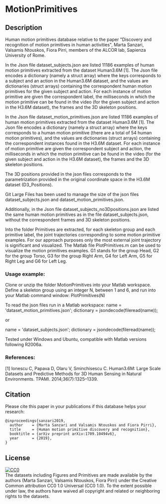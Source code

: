 # MotionPrimitives

## Description
Human motion primitives database relative to the paper "Discovery and recognition of motion primitives in human activities", Marta Sanzari, Valsamis Ntouskos, Fiora Pirri, members of the ALCOR lab, Sapienza University of Rome.


In the Json file dataset_subjects.json are listed 11186 examples of human motion primitives extracted from the dataset Human3.6M [1].
The Json file encodes a dictionary (namely a struct array) where the keys corresponds to a subject and an action in the Human3.6M dataset, 
and the values are dictionaries (struct arrays) containing the correspondent human motion primitives for the given subject and action.
For each instance of motion primitive are given the correspondent label, the milliseconds in which the motion primitive can be found in the video (for the given subject and action in the H3.6M dataset), the frames and the 3D skeleton positions.

In the Json file dataset_motion_primitives.json are listed 11186 examples of human motion primitives extracted from the dataset Human3.6M [1].
The Json file encodes a dictionary (namely a struct array) where the keys corresponds to a human motion primitive (there are a total of 54 human motion primitives), 
and the values are dictionaries (struct arrays) containing the correspondent instances found in the H3.6M dataset.
For each instance of motion primitive are given the correspondent subject and action, the milliseconds in which the motion primitive can be found in the video (for the given subject and action in the H3.6M dataset), the frames and the 3D skeleton positions.

The 3D positions provided in the json files corresponds to the parametrization provided in the original coordinate space in the H3.6M dataset (D3_Positions).

Git Large Files has been used to manage the size of the json files dataset_subjects.json and dataset_motion_primitives.json.

Additionally, in the Json file dataset_subjects_no3Dpositions.json are listed the same human motion primitives as in the file dataset_subjects.json, without the correspondent frames and 3D skeleton positions.

Into the folder Primitives are extracted, for each skeleton group and each primitive label, the joint trajectories corresponding to some motion primitive examples.
For our approach purposes only the most external joint trajectory is significant and visualized. 
The Matlab file PlotPrimitives.m can be used to visualize the motion primitives examples.
G1 stands for the group Head, G2 for the group Torso, G3 for the group Right Arm, G4 for Left Arm, G5 for Right Leg and G6 for Left Leg.

### Usage example:
Clone or unzip the folder MotionPrimitives into your Matlab workspace.
Define a skeleton group using an integer N, between 1 and 6, and run into your Matlab command window:
PlotPrimitives(N)

To read the json files run in a Matlab workspace:
name = 'dataset_motion_primitives.json';
dictionary = jsondecode(fileread(name));

or

name = 'dataset_subjects.json';
dictionary = jsondecode(fileread(name));

Tested under Windows and Ubuntu, compatible with Matlab versions following R2006a.

### References:
[1] Ionescu C, Papava D, Olaru V, Sminchisescu C. Human3.6M: Large Scale Datasets and
Predictive Methods for 3D Human Sensing in Natural Environments. TPAMI.
2014;36(7):1325–1339.

## Citation
Please cite this paper in your publications if this database  helps your research:

    @inproceedings{sanzari2019,
      author    = {Marta Sanzari and Valsamis Ntouskos and Fiora Pirri},
      title     = {Human motion primitive discovery and recognition},
      booktitle = {arXiv preprint arXiv:1709.10494v6},
      year      = {2019},
    }

## License
<p xmlns:dct="http://purl.org/dc/terms/">
   <a rel="license"
      href="http://creativecommons.org/publicdomain/zero/1.0/">
     <img src="http://i.creativecommons.org/p/zero/1.0/88x31.png" 
style="border-style: none;" alt="CC0" />
   </a>
   <br />
   The datasets including Figures and Primitives are made available by the authors (Marta Sanzari, Valsamis Ntouskos, Fiora Pirri) under the Creative Common attribution CC0 1.0 Universal (CC0 1.0). 
    To the extent possible under law, the authors have waived all copyright and related or neighboring rights to the datasets.
